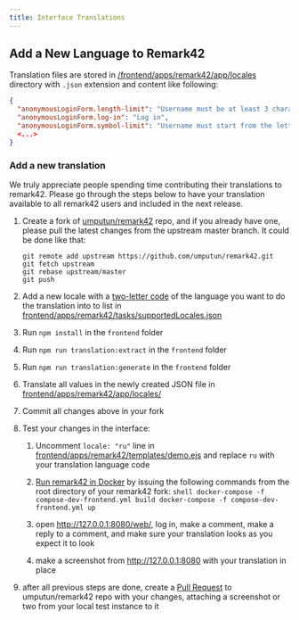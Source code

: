 ```yaml
---
title: Interface Translations
---
```


## Add a New Language to Remark42

Translation files are stored in [/frontend/apps/remark42/app/locales](https://github.com/umputun/remark42/tree/master/frontend/apps/remark42/app/locales)
directory with `.json` extension and content like following:

```json
{
  "anonymousLoginForm.length-limit": "Username must be at least 3 characters long",
  "anonymousLoginForm.log-in": "Log in",
  "anonymousLoginForm.symbol-limit": "Username must start from the letter and contain only Latin letters, numbers, underscores, and spaces",
  <...>
}
```

### Add a new translation

We truly appreciate people spending time contributing their translations to remark42. Please go through the steps
below to have your translation available to all remark42 users and included in the next release.

1.  Create a fork of [umputun/remark42](https://github.com/umputun/remark42) repo, and if you already have one, please pull the latest changes from the upstream master branch. It could be done like that:

    ```shell
    git remote add upstream https://github.com/umputun/remark42.git
    git fetch upstream
    git rebase upstream/master
    git push
    ```

1.  Add a new locale with a [two-letter code](https://en.wikipedia.org/wiki/List_of_ISO_639-1_codes) of the language you want to do the translation into to list in [frontend/apps/remark42/tasks/supportedLocales.json](https://github.com/umputun/remark42/blob/master/frontend/apps/remark42/tasks/supportedLocales.json)
1.  Run `npm install` in the `frontend` folder
1.  Run `npm run translation:extract` in the `frontend` folder
1.  Run `npm run translation:generate` in the `frontend` folder
1.  Translate all values in the newly created JSON file in
    [frontend/apps/remark42/app/locales/](https://github.com/umputun/remark42/tree/master/frontend/apps/remark42/app/locales)
1.  Commit all changes above in your fork
1.  Test your changes in the interface:

    1.  Uncomment `locale: "ru"` line in [frontend/apps/remark42/templates/demo.ejs](https://github.com/umputun/remark42/blob/master/frontend/apps/remark42/templates/demo.ejs) and replace `ru` with your translation language code
    2.  [Run remark42 in Docker](https://github.com/umputun/remark42#development) by issuing the following commands from the root directory of your remark42 fork:
        `shell docker-compose -f compose-dev-frontend.yml build docker-compose -f compose-dev-frontend.yml up `

    3.  open <http://127.0.0.1:8080/web/>, log in, make a comment, make a reply to a comment, and make sure your translation looks as you expect it to look
    4.  make a screenshot from <http://127.0.0.1:8080> with your translation in place

1.  after all previous steps are done, create a [Pull Request](https://github.com/umputun/remark42/pulls) to umputun/remark42 repo with your changes, attaching a screenshot or two from your local test instance to it
